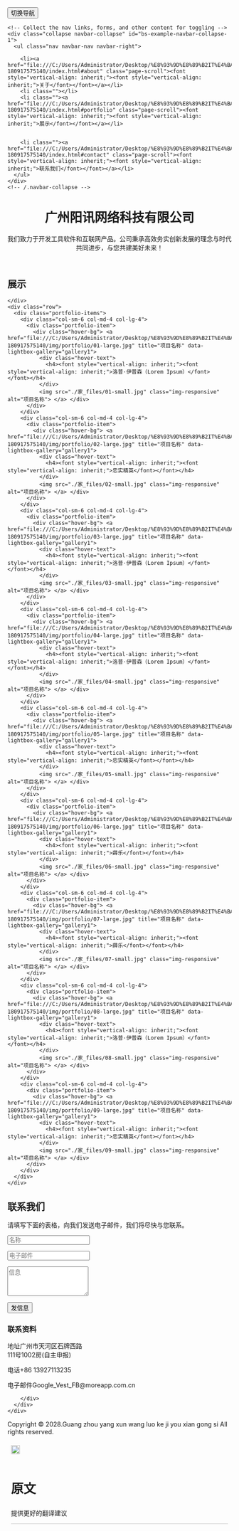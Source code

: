 <!DOCTYPE html>
<!-- saved from url=(0214)file:///C:/Users/Administrator/Desktop/%E8%93%9D%E8%89%B2IT%E4%BA%92%E8%81%94%E7%BD%91%E4%BC%81%E4%B8%9A%E5%AE%98%E7%BD%91%E6%A8%A1%E6%9D%BF_%E7%88%B1%E7%BB%99%E7%BD%91_aigei_com/moban-180917575140/index.html#about -->
<html lang="zh-CN" class="nivo-lightbox-notouch translated-ltr" style="height: auto;"><head><meta http-equiv="Content-Type" content="text/html; charset=UTF-8">

<meta name="viewport" content="width=device-width, initial-scale=1">
<title>家</title>
<meta name="description" content="">
<meta name="author" content="">

<!-- Favicons
    ================================================== -->
<link rel="shortcut icon" href="file:///C:/Users/Administrator/Desktop/%E8%93%9D%E8%89%B2IT%E4%BA%92%E8%81%94%E7%BD%91%E4%BC%81%E4%B8%9A%E5%AE%98%E7%BD%91%E6%A8%A1%E6%9D%BF_%E7%88%B1%E7%BB%99%E7%BD%91_aigei_com/moban-180917575140/img/favicon.ico" type="image/x-icon">
<link rel="apple-touch-icon" href="file:///C:/Users/Administrator/Desktop/%E8%93%9D%E8%89%B2IT%E4%BA%92%E8%81%94%E7%BD%91%E4%BC%81%E4%B8%9A%E5%AE%98%E7%BD%91%E6%A8%A1%E6%9D%BF_%E7%88%B1%E7%BB%99%E7%BD%91_aigei_com/moban-180917575140/img/apple-touch-icon.png">
<link rel="apple-touch-icon" sizes="72x72" href="file:///C:/Users/Administrator/Desktop/%E8%93%9D%E8%89%B2IT%E4%BA%92%E8%81%94%E7%BD%91%E4%BC%81%E4%B8%9A%E5%AE%98%E7%BD%91%E6%A8%A1%E6%9D%BF_%E7%88%B1%E7%BB%99%E7%BD%91_aigei_com/moban-180917575140/img/apple-touch-icon-72x72.png">
<link rel="apple-touch-icon" sizes="114x114" href="file:///C:/Users/Administrator/Desktop/%E8%93%9D%E8%89%B2IT%E4%BA%92%E8%81%94%E7%BD%91%E4%BC%81%E4%B8%9A%E5%AE%98%E7%BD%91%E6%A8%A1%E6%9D%BF_%E7%88%B1%E7%BB%99%E7%BD%91_aigei_com/moban-180917575140/img/apple-touch-icon-114x114.png">

<!-- Bootstrap -->
<link rel="stylesheet" type="text/css" href="./家_files/bootstrap.css">
<link rel="stylesheet" type="text/css" href="./家_files/font-awesome.css">

<!-- Stylesheet
    ================================================== -->
<link rel="stylesheet" type="text/css" href="./家_files/style.css">
<link rel="stylesheet" type="text/css" href="./家_files/nivo-lightbox.css">
<link rel="stylesheet" type="text/css" href="./家_files/default.css">
<link href="./家_files/css" rel="stylesheet">
<link href="./家_files/css(1)" rel="stylesheet">
<link href="./家_files/css(2)" rel="stylesheet">

<!-- HTML5 shim and Respond.js for IE8 support of HTML5 elements and media queries -->
<!-- WARNING: Respond.js doesn't work if you view the page via file:// -->
<!--[if lt IE 9]>
      <script src="https://oss.maxcdn.com/html5shiv/3.7.2/html5shiv.min.js"></script>
      <script src="https://oss.maxcdn.com/respond/1.4.2/respond.min.js"></script>
    <![endif]-->
<link type="text/css" rel="stylesheet" charset="UTF-8" href="./家_files/translateelement.css"></head>
<body id="page-top" data-spy="scroll" data-target=".navbar-fixed-top">
<!-- Navigation
    ==========================================-->
<nav id="menu" class="navbar navbar-default navbar-fixed-top">
  <div class="container"> 
    <!-- Brand and toggle get grouped for better mobile display -->
    <div class="navbar-header">
      <button type="button" class="navbar-toggle collapsed" data-toggle="collapse" data-target="#bs-example-navbar-collapse-1"> <span class="sr-only"><font style="vertical-align: inherit;"><font style="vertical-align: inherit;">切换导航</font></font></span> <span class="icon-bar"></span> <span class="icon-bar"></span> <span class="icon-bar"></span> </button>
      <a class="navbar-brand page-scroll" href="file:///C:/Users/Administrator/Desktop/%E8%93%9D%E8%89%B2IT%E4%BA%92%E8%81%94%E7%BD%91%E4%BC%81%E4%B8%9A%E5%AE%98%E7%BD%91%E6%A8%A1%E6%9D%BF_%E7%88%B1%E7%BB%99%E7%BD%91_aigei_com/moban-180917575140/index.html#page-top"><font style="vertical-align: inherit;"></font></a> </div>
    
    <!-- Collect the nav links, forms, and other content for toggling -->
    <div class="collapse navbar-collapse" id="bs-example-navbar-collapse-1">
      <ul class="nav navbar-nav navbar-right">
        
        <li><a href="file:///C:/Users/Administrator/Desktop/%E8%93%9D%E8%89%B2IT%E4%BA%92%E8%81%94%E7%BD%91%E4%BC%81%E4%B8%9A%E5%AE%98%E7%BD%91%E6%A8%A1%E6%9D%BF_%E7%88%B1%E7%BB%99%E7%BD%91_aigei_com/moban-180917575140/index.html#about" class="page-scroll"><font style="vertical-align: inherit;"><font style="vertical-align: inherit;">关于</font></font></a></li>
        <li class=""></li>
        <li class=""><a href="file:///C:/Users/Administrator/Desktop/%E8%93%9D%E8%89%B2IT%E4%BA%92%E8%81%94%E7%BD%91%E4%BC%81%E4%B8%9A%E5%AE%98%E7%BD%91%E6%A8%A1%E6%9D%BF_%E7%88%B1%E7%BB%99%E7%BD%91_aigei_com/moban-180917575140/index.html#portfolio" class="page-scroll"><font style="vertical-align: inherit;"><font style="vertical-align: inherit;">展示</font></font></a></li>
        
        
        <li class=""><a href="file:///C:/Users/Administrator/Desktop/%E8%93%9D%E8%89%B2IT%E4%BA%92%E8%81%94%E7%BD%91%E4%BC%81%E4%B8%9A%E5%AE%98%E7%BD%91%E6%A8%A1%E6%9D%BF_%E7%88%B1%E7%BB%99%E7%BD%91_aigei_com/moban-180917575140/index.html#contact" class="page-scroll"><font style="vertical-align: inherit;"><font style="vertical-align: inherit;">联系我们</font></font></a></li>
      </ul>
    </div>
    <!-- /.navbar-collapse --> 
  </div>
</nav>
<!-- Header -->
<header id="header">
  <div class="intro">
    <div class="overlay">
      <div class="container">
        <div class="row">
          <div class="col-md-8 col-md-offset-2 intro-text">
            <h1><font style="vertical-align: inherit;"><font style="vertical-align: inherit;">广州阳讯网络科技有限公司</font></font><span></span></h1>
            <p><font style="vertical-align: inherit;"><font style="vertical-align: inherit;">我们致力于开发工具软件和互联网产品。公司秉承高效务实创新发展的理念与时代共同进步，与您共建美好未来！</font></font></p>
             </div>
        </div>
      </div>
    </div>
  </div>
</header>
<!-- Features Section -->

<!-- About Section -->

<!-- Services Section -->

<!-- Gallery Section -->
<div id="portfolio" class="text-center">
  <div class="container">
    <div class="section-title">
      <h2><font style="vertical-align: inherit;"><font style="vertical-align: inherit;">展示</font></font></h2>
      
    </div>
    <div class="row">
      <div class="portfolio-items">
        <div class="col-sm-6 col-md-4 col-lg-4">
          <div class="portfolio-item">
            <div class="hover-bg"> <a href="file:///C:/Users/Administrator/Desktop/%E8%93%9D%E8%89%B2IT%E4%BA%92%E8%81%94%E7%BD%91%E4%BC%81%E4%B8%9A%E5%AE%98%E7%BD%91%E6%A8%A1%E6%9D%BF_%E7%88%B1%E7%BB%99%E7%BD%91_aigei_com/moban-180917575140/img/portfolio/01-large.jpg" title="项目名称" data-lightbox-gallery="gallery1">
              <div class="hover-text">
                <h4><font style="vertical-align: inherit;"><font style="vertical-align: inherit;">洛普·伊普森（Lorem Ipsum）</font></font></h4>
              </div>
              <img src="./家_files/01-small.jpg" class="img-responsive" alt="项目名称"> </a> </div>
          </div>
        </div>
        <div class="col-sm-6 col-md-4 col-lg-4">
          <div class="portfolio-item">
            <div class="hover-bg"> <a href="file:///C:/Users/Administrator/Desktop/%E8%93%9D%E8%89%B2IT%E4%BA%92%E8%81%94%E7%BD%91%E4%BC%81%E4%B8%9A%E5%AE%98%E7%BD%91%E6%A8%A1%E6%9D%BF_%E7%88%B1%E7%BB%99%E7%BD%91_aigei_com/moban-180917575140/img/portfolio/02-large.jpg" title="项目名称" data-lightbox-gallery="gallery1">
              <div class="hover-text">
                <h4><font style="vertical-align: inherit;"><font style="vertical-align: inherit;">忠实精英</font></font></h4>
              </div>
              <img src="./家_files/02-small.jpg" class="img-responsive" alt="项目名称"> </a> </div>
          </div>
        </div>
        <div class="col-sm-6 col-md-4 col-lg-4">
          <div class="portfolio-item">
            <div class="hover-bg"> <a href="file:///C:/Users/Administrator/Desktop/%E8%93%9D%E8%89%B2IT%E4%BA%92%E8%81%94%E7%BD%91%E4%BC%81%E4%B8%9A%E5%AE%98%E7%BD%91%E6%A8%A1%E6%9D%BF_%E7%88%B1%E7%BB%99%E7%BD%91_aigei_com/moban-180917575140/img/portfolio/03-large.jpg" title="项目名称" data-lightbox-gallery="gallery1">
              <div class="hover-text">
                <h4><font style="vertical-align: inherit;"><font style="vertical-align: inherit;">洛普·伊普森（Lorem Ipsum）</font></font></h4>
              </div>
              <img src="./家_files/03-small.jpg" class="img-responsive" alt="项目名称"> </a> </div>
          </div>
        </div>
        <div class="col-sm-6 col-md-4 col-lg-4">
          <div class="portfolio-item">
            <div class="hover-bg"> <a href="file:///C:/Users/Administrator/Desktop/%E8%93%9D%E8%89%B2IT%E4%BA%92%E8%81%94%E7%BD%91%E4%BC%81%E4%B8%9A%E5%AE%98%E7%BD%91%E6%A8%A1%E6%9D%BF_%E7%88%B1%E7%BB%99%E7%BD%91_aigei_com/moban-180917575140/img/portfolio/04-large.jpg" title="项目名称" data-lightbox-gallery="gallery1">
              <div class="hover-text">
                <h4><font style="vertical-align: inherit;"><font style="vertical-align: inherit;">洛普·伊普森（Lorem Ipsum）</font></font></h4>
              </div>
              <img src="./家_files/04-small.jpg" class="img-responsive" alt="项目名称"> </a> </div>
          </div>
        </div>
        <div class="col-sm-6 col-md-4 col-lg-4">
          <div class="portfolio-item">
            <div class="hover-bg"> <a href="file:///C:/Users/Administrator/Desktop/%E8%93%9D%E8%89%B2IT%E4%BA%92%E8%81%94%E7%BD%91%E4%BC%81%E4%B8%9A%E5%AE%98%E7%BD%91%E6%A8%A1%E6%9D%BF_%E7%88%B1%E7%BB%99%E7%BD%91_aigei_com/moban-180917575140/img/portfolio/05-large.jpg" title="项目名称" data-lightbox-gallery="gallery1">
              <div class="hover-text">
                <h4><font style="vertical-align: inherit;"><font style="vertical-align: inherit;">忠实精英</font></font></h4>
              </div>
              <img src="./家_files/05-small.jpg" class="img-responsive" alt="项目名称"> </a> </div>
          </div>
        </div>
        <div class="col-sm-6 col-md-4 col-lg-4">
          <div class="portfolio-item">
            <div class="hover-bg"> <a href="file:///C:/Users/Administrator/Desktop/%E8%93%9D%E8%89%B2IT%E4%BA%92%E8%81%94%E7%BD%91%E4%BC%81%E4%B8%9A%E5%AE%98%E7%BD%91%E6%A8%A1%E6%9D%BF_%E7%88%B1%E7%BB%99%E7%BD%91_aigei_com/moban-180917575140/img/portfolio/06-large.jpg" title="项目名称" data-lightbox-gallery="gallery1">
              <div class="hover-text">
                <h4><font style="vertical-align: inherit;"><font style="vertical-align: inherit;">薛乐</font></font></h4>
              </div>
              <img src="./家_files/06-small.jpg" class="img-responsive" alt="项目名称"> </a> </div>
          </div>
        </div>
        <div class="col-sm-6 col-md-4 col-lg-4">
          <div class="portfolio-item">
            <div class="hover-bg"> <a href="file:///C:/Users/Administrator/Desktop/%E8%93%9D%E8%89%B2IT%E4%BA%92%E8%81%94%E7%BD%91%E4%BC%81%E4%B8%9A%E5%AE%98%E7%BD%91%E6%A8%A1%E6%9D%BF_%E7%88%B1%E7%BB%99%E7%BD%91_aigei_com/moban-180917575140/img/portfolio/07-large.jpg" title="项目名称" data-lightbox-gallery="gallery1">
              <div class="hover-text">
                <h4><font style="vertical-align: inherit;"><font style="vertical-align: inherit;">薛乐</font></font></h4>
              </div>
              <img src="./家_files/07-small.jpg" class="img-responsive" alt="项目名称"> </a> </div>
          </div>
        </div>
        <div class="col-sm-6 col-md-4 col-lg-4">
          <div class="portfolio-item">
            <div class="hover-bg"> <a href="file:///C:/Users/Administrator/Desktop/%E8%93%9D%E8%89%B2IT%E4%BA%92%E8%81%94%E7%BD%91%E4%BC%81%E4%B8%9A%E5%AE%98%E7%BD%91%E6%A8%A1%E6%9D%BF_%E7%88%B1%E7%BB%99%E7%BD%91_aigei_com/moban-180917575140/img/portfolio/08-large.jpg" title="项目名称" data-lightbox-gallery="gallery1">
              <div class="hover-text">
                <h4><font style="vertical-align: inherit;"><font style="vertical-align: inherit;">洛普·伊普森（Lorem Ipsum）</font></font></h4>
              </div>
              <img src="./家_files/08-small.jpg" class="img-responsive" alt="项目名称"> </a> </div>
          </div>
        </div>
        <div class="col-sm-6 col-md-4 col-lg-4">
          <div class="portfolio-item">
            <div class="hover-bg"> <a href="file:///C:/Users/Administrator/Desktop/%E8%93%9D%E8%89%B2IT%E4%BA%92%E8%81%94%E7%BD%91%E4%BC%81%E4%B8%9A%E5%AE%98%E7%BD%91%E6%A8%A1%E6%9D%BF_%E7%88%B1%E7%BB%99%E7%BD%91_aigei_com/moban-180917575140/img/portfolio/09-large.jpg" title="项目名称" data-lightbox-gallery="gallery1">
              <div class="hover-text">
                <h4><font style="vertical-align: inherit;"><font style="vertical-align: inherit;">忠实精英</font></font></h4>
              </div>
              <img src="./家_files/09-small.jpg" class="img-responsive" alt="项目名称"> </a> </div>
          </div>
        </div>
      </div>
    </div>
  </div>
</div>
<!-- Testimonials Section -->

<!-- Team Section -->

<!-- Contact Section -->
<div id="contact">
  <div class="container">
    <div class="col-md-8">
      <div class="row">
        <div class="section-title">
          <h2><font style="vertical-align: inherit;"><font style="vertical-align: inherit;">联系我们</font></font></h2>
          <p><font style="vertical-align: inherit;"><font style="vertical-align: inherit;">请填写下面的表格，向我们发送电子邮件，我们将尽快与您联系。</font></font></p>
        </div>
        <form name="sentMessage" id="contactForm" novalidate="">
          <div class="row">
            <div class="col-md-6">
              <div class="form-group">
                <input type="text" id="name" class="form-control" placeholder="名称" required="required">
                <p class="help-block text-danger"></p>
              </div>
            </div>
            <div class="col-md-6">
              <div class="form-group">
                <input type="email" id="email" class="form-control" placeholder="电子邮件" required="required">
                <p class="help-block text-danger"></p>
              </div>
            </div>
          </div>
          <div class="form-group">
            <textarea name="message" id="message" class="form-control" rows="4" placeholder="信息" required=""></textarea>
            <p class="help-block text-danger"></p>
          </div>
          <div id="success"></div>
          <button type="submit" class="btn btn-custom btn-lg"><font style="vertical-align: inherit;"><font style="vertical-align: inherit;">发信息</font></font></button>
        </form>
      </div>
    </div>
    <div class="col-md-3 col-md-offset-1 contact-info">
      <div class="contact-item">
        <h3><font style="vertical-align: inherit;"><font style="vertical-align: inherit;">联系资料</font></font></h3>
        <p><span><i class="fa fa-map-marker"></i><font style="vertical-align: inherit;"><font style="vertical-align: inherit;"> 地址</font></font></span><font style="vertical-align: inherit;"><font style="vertical-align: inherit;">广州市天河区石牌西路</font></font><br><font style="vertical-align: inherit;"><font style="vertical-align: inherit;">111号1002房(自主申报)</font></font></p>
      </div>
      <div class="contact-item">
        <p><span><i class="fa fa-phone"></i><font style="vertical-align: inherit;"><font style="vertical-align: inherit;"> 电话</font></font></span><font style="vertical-align: inherit;"><font style="vertical-align: inherit;">+86 13927113235</font></font></p>
      </div>
      <div class="contact-item">
        <p><span><i class="fa fa-envelope-o"></i><font style="vertical-align: inherit;"><font style="vertical-align: inherit;"> 电子邮件</font></font></span><font style="vertical-align: inherit;"><font style="vertical-align: inherit;">Google_Vest_FB@moreapp.com.cn</font></font></p>
      </div>
    </div>
    <div class="col-md-12">
      <div class="row">
        <div class="social">
          
        </div>
      </div>
    </div>
  </div>
</div>
<!-- Footer Section -->
<div id="footer">
  <div class="container text-center">
    <p><font style="vertical-align: inherit;"><font style="vertical-align: inherit;">Copyright © 2028.Guang zhou yang xun wang luo ke ji you xian gong si All rights reserved.</font></font><a target="_blank" href="http://sc.chinaz.com/moban/"><font style="vertical-align: inherit;"></font></a></p>
  </div>
</div>
<script type="text/javascript" src="./家_files/jquery.1.11.1.js.下载"></script> 
<script type="text/javascript" src="./家_files/bootstrap.js.下载"></script> 
<script type="text/javascript" src="./家_files/SmoothScroll.js.下载"></script> 
<script type="text/javascript" src="./家_files/nivo-lightbox.js.下载"></script> 
<script type="text/javascript" src="./家_files/jqBootstrapValidation.js.下载"></script> 
<script type="text/javascript" src="./家_files/contact_me.js.下载"></script> 
<script type="text/javascript" src="./家_files/main.js.下载"></script><div id="goog-gt-tt" class="skiptranslate" dir="ltr"><div style="padding: 8px;"><div><div class="logo"><img src="./家_files/translate_24dp.png" width="20" height="20" alt="Google 翻译"></div></div></div><div class="top" style="padding: 8px; float: left; width: 100%;"><h1 class="title gray">原文</h1></div><div class="middle" style="padding: 8px;"><div class="original-text"></div></div><div class="bottom" style="padding: 8px;"><div class="activity-links"><span class="activity-link">提供更好的翻译建议</span><span class="activity-link"></span></div><div class="started-activity-container"><hr style="color: #CCC; background-color: #CCC; height: 1px; border: none;"><div class="activity-root"></div></div></div><div class="status-message" style="display: none;"></div></div>

<div class="goog-te-spinner-pos"><div class="goog-te-spinner-animation"><svg xmlns="http://www.w3.org/2000/svg" class="goog-te-spinner" width="96px" height="96px" viewBox="0 0 66 66"><circle class="goog-te-spinner-path" fill="none" stroke-width="6" stroke-linecap="round" cx="33" cy="33" r="30"></circle></svg></div></div></body></html>
